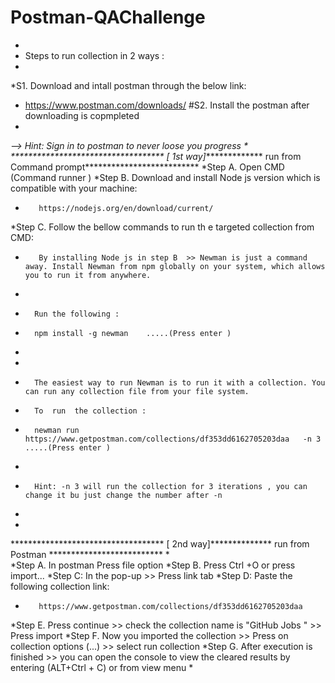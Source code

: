# Postman-QAChallenge
*
* Steps to run collection in 2 ways  :
*
*S1. Download and intall postman through the below link:
*    https://www.postman.com/downloads/
#S2. Install the postman after downloading is copmpleted
*
*--> Hint: Sign in to postman to never loose you progress
*
*********************************** [ 1st way]**************  run from Command prompt**************************
*Step A. Open CMD (Command runner )
*Step B. Download and install Node js version which is compatible with your machine:
*        https://nodejs.org/en/download/current/
*Step C. Follow the bellow commands to run th e targeted collection from CMD:
*        By installing Node js in step B  >> Newman is just a command away. Install Newman from npm globally on your system, which allows you to run it from anywhere.
*        
*       Run the following : 
*       npm install -g newman    .....(Press enter )  
*        
*        
*       The easiest way to run Newman is to run it with a collection. You can run any collection file from your file system.
*       To  run  the collection :
*       newman run https://www.getpostman.com/collections/df353dd6162705203daa   -n 3             .....(Press enter )  
*       
*       Hint: -n 3 will run the collection for 3 iterations , you can change it bu just change the number after -n 
*        
*        
*********************************** [ 2nd way]**************  run from Postman **************************
*    
*Step A. In postman Press file option 
*Step B. Press Ctrl +O or press import...
*Step C: In the pop-up >> Press link tab 
*Step D: Paste the following collection link:
*        https://www.getpostman.com/collections/df353dd6162705203daa
*Step E. Press continue >> check the collection name is "GitHub Jobs " >> Press import 
*Step F. Now you imported the collection >> Press on collection options (...) >> select run collection 
*Step G. After execution is finished >> you can open the console to view  the cleared results by entering (ALT+Ctrl + C) or from view menu 
*       

    

